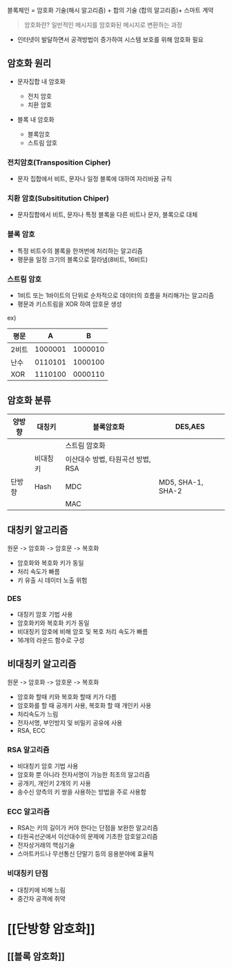 블록체인 = 암호화 기술(해시 알고리즘) + 합의 기술 (합의 알고리즘)+ 스마트 계약

> 암호화란?
> 일반적인 메시지를 암호화된 메시지로 변환하는 과정

- 인터넷이 발달하면서 공격방법이 증가하여 시스템 보호를 위해 암호화 필요

## 암호화 원리

- 문자집합 내 암호화 
	- 전치 암호
	- 치환 암호

- 블록 내 암호화
	- 블록암호
	- 스트림 암호

### 전치암호(Transposition Cipher)
- 문자 집합에서 비트, 문자나 일정 블록에 대하여 자리바꿈 규칙


### 치환 암호(Subsititution Chiper)
- 문자집합에서 비트, 문자나 특정 블록을 다른 비트나 문자, 블록으로 대체

### 블록 암호
- 특정 비트수의 블록을 한꺼번에 처리하는 알고리즘
- 평문을 일정 크기의 블록으로 잘라냄(8비트, 16비트)

### 스트림 암호
- 1비트 또는 1바이트의 단위로 순차적으로 데이터의 흐름을 처리해가는 알고리즘
- 평문과 키스트림을 XOR 하여 암호문 생성

ex) 

|평문|A | B | 
|-|---|---|
|2비트|1000001|1000010
|난수 |0110101|1000100|
|XOR | 1110100|0000110|


## 암호화 분류
| 양방향 | 대칭키 | 블록암호화 | DES,AES|
|-|-|-|-|
|  |  | 스트림 암호화| |
|  | 비대칭키 | 이산대수 방법, 타원곡선 방법, RSA
|단방향 | Hash | MDC | MD5, SHA-1, SHA-2|
| | | MAC | 



## 대칭키 알고리즘

원문 -> 암호화 -> 암호문 -> 복호화
- 암호화와 복호화 키가 동일
- 처리 속도가 빠름
- 키 유출 시 데이터 노출 위험


### DES
- 대칭키 암호 기법 사용
- 암호화키와 복호화 키가 동일
- 비대칭키 암호에 비해 암호 및 복호 처리 속도가 빠름
- 16개의 라운드 함수로 구성 


## 비대칭키 알고리즘

원문 -> 암호화 -> 암호문 -> 복호화
- 암호화 할때 키와 복호화 할때 키가 다름
- 암호화를 할 때 공개키 사용, 복호화 할 때 개인키 사용
- 처리속도가 느림
- 전자서명, 부인방지 및 비밀키 공유에 사용
- RSA, ECC

### RSA 알고리즘
- 비대칭키 암호 기법 사용
- 암호화 뿐 아니라 전자서명이 가능한 최초의 알고리즘
- 공개키, 개인키 2개의 키 사용
- 송수신 양측의 키 쌍을 사용하는 방법을 주로 사용함

### ECC 알고리즘
- RSA는 키의 길이가 커야 한다는 단점을 보완한 알고리즘
- 타원곡선군에서 이산대수의 문제에 기초한 암호알고리즘
- 전자상거래의 핵심기술
- 스마트카드나 무선통신 단말기 등의 응용분야에 효율적

### 비대칭키 단점
- 대칭키에 비해 느림
- 중간자 공격에 취약

# [[단방향 암호화]]

## [[블록 암호화]]

































